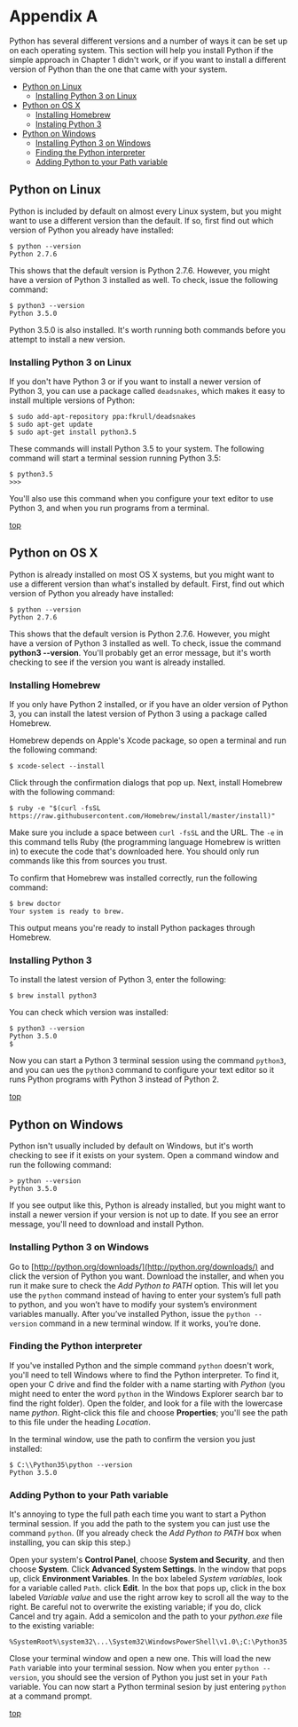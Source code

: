 Appendix A
===

Python has several different versions and a number of ways it can be set up on each operating system. This section will help you install Python if the simple approach in Chapter 1 didn't work, or if you want to install a different version of Python than the one that came with your system.

- [Python on Linux](#python-on-linux)
    - [Installing Python 3 on Linux](#installing-python-3-on-linux)
- [Python on OS X](#python-on-os-x)
    - [Installing Homebrew](#installing-homebrew)
    - [Instaling Python 3](#installing-python-3)
- [Python on Windows](#python-on-windows)
    - [Installing Python 3 on Windows](#installing-python-3-on-windows)
    - [Finding the Python interpreter](#finding-the-python-interpreter)
    - [Adding Python to your Path variable](#adding-python-to-your-path-variable) 

Python on Linux
---

Python is included by default on almost every Linux system, but you might want to use a different version than the default. If so, first find out which version of Python you already have installed:

    $ python --version
    Python 2.7.6

This shows that the default version is Python 2.7.6. However, you might have a version of Python 3 installed as well. To check, issue the following command:

    $ python3 --version
    Python 3.5.0

Python 3.5.0 is also installed. It's worth running both commands before you attempt to install a new version.

### Installing Python 3 on Linux

If you don't have Python 3 or if you want to install a newer version of Python 3, you can use a package called `deadsnakes`, which makes it easy to install multiple versions of Python:

    $ sudo add-apt-repository ppa:fkrull/deadsnakes
    $ sudo apt-get update
    $ sudo apt-get install python3.5

These commands will install Python 3.5 to your system. The following command will start a terminal session running Python 3.5:

    $ python3.5
    >>>

You'll also use this command when you configure your text editor to use Python 3, and when you run programs from a terminal.

[top](#)

Python on OS X
---

Python is already installed on most OS X systems, but you might want to use a different version than what's installed by default. First, find out which version of Python you already have installed:

    $ python --version
    Python 2.7.6

This shows that the default version is Python 2.7.6. However, you might have a version of Python 3 installed as well. To check, issue the command **python3 --version**. You'll probably get an error message, but it's worth checking to see if the version you want is already installed.

### Installing Homebrew

If you only have Python 2 installed, or if you have an older version of Python 3, you can install the latest version of Python 3 using a package called Homebrew.

Homebrew depends on Apple's Xcode package, so open a terminal and run the following command:

    $ xcode-select --install

Click through the confirmation dialogs that pop up. Next, install Homebrew with the following command:

    $ ruby -e "$(curl -fsSL https://raw.githubusercontent.com/Homebrew/install/master/install)"

Make sure you include a space between `curl -fsSL` and the URL. The `-e` in this command tells Ruby (the programming language Homebrew is written in) to execute the code that's downloaded here. You should only run commands like this from sources you trust.

To confirm that Homebrew was installed correctly, run the following command:

    $ brew doctor
    Your system is ready to brew.

This output means you're ready to install Python packages through Homebrew.

### Installing Python 3

To install the latest version of Python 3, enter the following:

    $ brew install python3

You can check which version was installed:

    $ python3 --version
    Python 3.5.0
    $

Now you can start a Python 3 terminal session using the command `python3`, and you can ues the `python3` command to configure your text editor so it runs Python programs with Python 3 instead of Python 2.

[top](#)

Python on Windows
---

Python isn't usually included by default on Windows, but it's worth checking to see if it exists on your system. Open a command window and run the following command:

    > python --version
    Python 3.5.0

If you see output like this, Python is already installed, but you might want to install a newer version if your version is not up to date. If you see an error message, you'll need to download and install Python.

### Installing Python 3 on Windows

Go to [http://python.org/downloads/](http://python.org/downloads/) and click the version of Python you want. Download the installer, and when you run it make sure to check the *Add Python to PATH* option. This will let you use the `python` command instead of having to enter your system’s full path to python, and you won’t have to modify your system’s environment variables manually. After you’ve installed Python, issue the `python --version` command in a new terminal window. If it works, you’re done.

### Finding the Python interpreter

If you've installed Python and the simple command `python` doesn't work, you'll need to tell Windows where to find the Python interpreter. To find it, open your C drive and find the folder with a name starting with *Python* (you might need to enter the word `python` in the Windows Explorer search bar to find the right folder). Open the folder, and look for a file with the lowercase name *python*. Right-click this file and choose **Properties**; you'll see the path to this file under the heading *Location*.

In the terminal window, use the path to confirm the version you just installed:

    $ C:\\Python35\python --version
    Python 3.5.0

### Adding Python to your Path variable

It's annoying to type the full path each time you want to start a Python terminal session. If you add the path to the system you can just use the command `python`. (If you already check the *Add Python to PATH* box when installing, you can skip this step.)

Open your system's **Control Panel**, choose **System and Security**, and then choose **System**. Click **Advanced System Settings**. In the window that pops up, click **Environment Variables**. In the box labeled *System variables*, look for a variable called `Path`. click **Edit**. In the box that pops up, click in the box labeled *Variable value* and use the right arrow key to scroll all the way to the right. Be careful not to overwrite the existing variable; if you do, click Cancel and try again. Add a semicolon and the path to your *python.exe* file to the existing variable:

    %SystemRoot%\system32\...\System32\WindowsPowerShell\v1.0\;C:\Python35

Close your terminal window and open a new one. This will load the new `Path` variable into your terminal session. Now when you enter `python --version`, you should see the version of Python you just set in your `Path` variable. You can now start a Python terminal sesion by just entering `python` at a command prompt.

[top](#)




